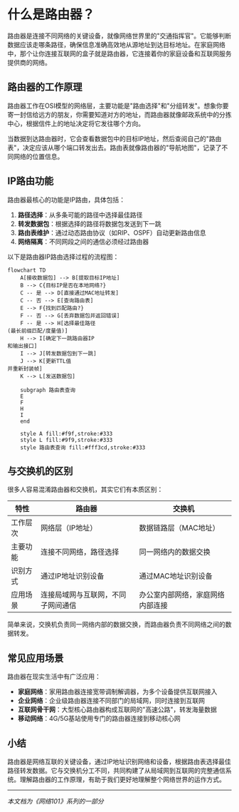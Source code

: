 # 什么是路由器？

路由器是连接不同网络的关键设备，就像网络世界里的"交通指挥官"。它能够判断数据应该走哪条路径，确保信息准确高效地从源地址到达目标地址。在家庭网络中，那个让你连接互联网的盒子就是路由器，它连接着你的家庭设备和互联网服务提供商的网络。

## 路由器的工作原理

路由器工作在OSI模型的网络层，主要功能是"路由选择"和"分组转发"。想象你要寄一封信给远方的朋友，你需要知道对方的地址，而路由器就像邮政系统中的分拣中心，根据信件上的地址决定将它发往哪个方向。

当数据到达路由器时，它会查看数据包中的目标IP地址，然后查阅自己的"路由表"，决定应该从哪个端口转发出去。路由表就像路由器的"导航地图"，记录了不同网络的位置信息。

## IP路由功能

路由器最核心的功能是IP路由，具体包括：

1. **路径选择**：从多条可能的路径中选择最佳路径
2. **转发数据包**：根据选择的路径将数据包发送到下一跳
3. **路由表维护**：通过动态路由协议（如RIP、OSPF）自动更新路由信息
4. **网络隔离**：不同网段之间的通信必须经过路由器

以下是路由器IP路由选择过程的流程图：

```mermaid
flowchart TD
    A[接收数据包] --> B[提取目标IP地址]
    B --> C{目标IP是否在本地网络?}
    C -- 是 --> D[直接通过MAC地址转发]
    C -- 否 --> E[查询路由表]
    E --> F{找到匹配路由?}
    F -- 否 --> G[丢弃数据包并返回错误]
    F -- 是 --> H[选择最佳路径
(最长前缀匹配/度量值)]
    H --> I[确定下一跳路由器IP
和输出接口]
    I --> J[转发数据包到下一跳]
    J --> K[更新TTL值
并重新封装帧]
    K --> L[发送数据包]

    subgraph 路由表查询
    E
    F
    H
    I
    end

    style A fill:#f9f,stroke:#333
    style L fill:#9f9,stroke:#333
    style 路由表查询 fill:#fff3cd,stroke:#333
```

## 与交换机的区别

很多人容易混淆路由器和交换机，其实它们有本质区别：

| 特性 | 路由器 | 交换机 |
|------|--------|--------|
| 工作层次 | 网络层（IP地址） | 数据链路层（MAC地址） |
| 主要功能 | 连接不同网络，路径选择 | 同一网络内的数据交换 |
| 识别方式 | 通过IP地址识别设备 | 通过MAC地址识别设备 |
| 应用场景 | 连接局域网与互联网，不同子网间通信 | 办公室内部网络，家庭网络内部连接 |

简单来说，交换机负责同一网络内部的数据交换，而路由器负责不同网络之间的数据转发。

## 常见应用场景

路由器在现实生活中有广泛应用：

- **家庭网络**：家用路由器连接宽带调制解调器，为多个设备提供互联网接入
- **企业网络**：企业级路由器连接不同部门的局域网，同时连接到互联网
- **互联网骨干网**：大型核心路由器构成互联网的"高速公路"，转发海量数据
- **移动网络**：4G/5G基站使用专门的路由器连接到移动核心网

## 小结

路由器是网络互联的关键设备，通过IP地址识别网络和设备，根据路由表选择最佳路径转发数据。它与交换机分工不同，共同构建了从局域网到互联网的完整通信系统。理解路由器的工作原理，有助于我们更好地理解整个网络世界的运作方式。

---

*本文档为《网络101》系列的一部分*
